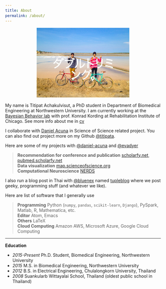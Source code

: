 ```yaml
---
title: About
permalink: /about/
---
```



<figure><center>
  <img width="300" src="/images/titipata.jpg"/>
</center></figure>


My name is Titipat Achakulvisut, a PhD student in Department of Biomedical Engineering at Northwestern University.
I am currently working at the [Bayesian Behavior lab](http://klab.smpp.northwestern.edu/wiki/index.php5/Main_Page)
with prof. Konrad Kording at Rehabilitation Institute of Chicago. See more info about me in
[cv](http://titipata.github.io/images/pdf/Titipat_CV.pdf)


I collaborate with [Daniel Acuna](http://www.scienceofscience.org/) in Science of Science related project.
You can also find out project more on my Github [@titipata](https://github.com/titipata).


Here are some of my projects with [@daniel-acuna](https://github.com/daniel-acuna) and [@evadyer](https://github.com/evadyer)
> **Recommendation for conference and publication** [scholarfy.net](http://www.scholarfy.net/), [pubmed.scholarfy.net](http://pubmed.scholarfy.net/) <br>
> **Data visualization** [map.scienceofscience.org](http://map.scienceofscience.org/) <br>
> **Computational Neuroscience** [NERDS](https://github.com/KordingLab/nerds)


I also run a blog post in Thai with [@bluenex](https://github.com/bluenex) named [tupleblog](http://tupleblog.github.io/)
where we post geeky, programming stuff (and whatever we like).


Here are list of software that I generally use
> **Programming** Python (`numpy`, `pandas`, `scikit-learn`, `Django`), PySpark, Matlab, R, Mathematica, etc. <br>
> **Editor** Atom, Emacs <br>
> **Others** LaTeX <br>
> **Cloud Computing** Amazon AWS, Microsoft Azure, Google Cloud Computing

<hr>

**Education**
<ul>
  <li><i>2015-Present</i> Ph.D. Student, Biomedical Engineering, Northwestern University</li>
  <li><i>2015</i> M.S. in Biomedical Engineering, Northwestern University</li>
  <li><i>2012</i> B.S. in Electrical Engineering, Chulalongkorn University, Thailand</li>
  <li><i>2008</i> Suankularb Wittayalai School, Thailand (oldest public school in Thailand) </li>
</ul>
